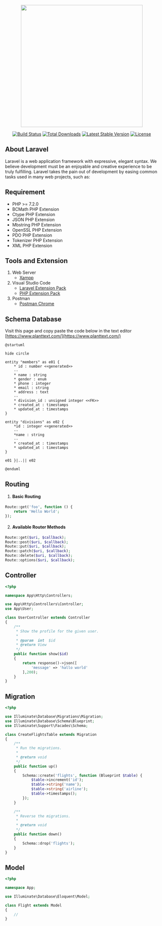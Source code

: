 <p align="center"><img src="https://res.cloudinary.com/dtfbvvkyp/image/upload/v1566331377/laravel-logolockup-cmyk-red.svg" width="400"></p>

<p align="center">
<a href="https://travis-ci.org/laravel/framework"><img src="https://travis-ci.org/laravel/framework.svg" alt="Build Status"></a>
<a href="https://packagist.org/packages/laravel/framework"><img src="https://poser.pugx.org/laravel/framework/d/total.svg" alt="Total Downloads"></a>
<a href="https://packagist.org/packages/laravel/framework"><img src="https://poser.pugx.org/laravel/framework/v/stable.svg" alt="Latest Stable Version"></a>
<a href="https://packagist.org/packages/laravel/framework"><img src="https://poser.pugx.org/laravel/framework/license.svg" alt="License"></a>
</p>

## About Laravel

Laravel is a web application framework with expressive, elegant syntax. We believe development must be an enjoyable and creative experience to be truly fulfilling. Laravel takes the pain out of development by easing common tasks used in many web projects, such as:

## Requirement
-   PHP >= 7.2.0
-   BCMath PHP Extension
-   Ctype PHP Extension
-   JSON PHP Extension
-   Mbstring PHP Extension
-   OpenSSL PHP Extension
-   PDO PHP Extension
-   Tokenizer PHP Extension
-   XML PHP Extension

## Tools and Extension
 1. Web Server
	 - [Xampp](https://www.apachefriends.org/index.html)
 2. Visual Studio Code
	 - [Laravel Extension Pack](https://marketplace.visualstudio.com/items?itemName=onecentlin.laravel-extension-pack)
	 - [PHP Extension Pack](https://marketplace.visualstudio.com/items?itemName=felixfbecker.php-pack)
 3. Postman
	 - [Postman Chrome](https://chrome.google.com/webstore/detail/postman/fhbjgbiflinjbdggehcddcbncdddomop?hl=id)

## Schema Database
  
Visit this page and copy paste the code below in the text editor
[https://www.planttext.com/](https://www.planttext.com/)
```
@startuml

hide circle

entity "members" as e01 {
    * id : number <<generated>>
    --
    * name : string
    * gender : enum
    * phone : integer
    * email : string
    * address : text
    --
    * division_id : unsigned integer <<FK>>
    * created_at : timestamps 
    * updated_at : timestamps
}

entity "divisions" as e02 {
    *id : integer <<generated>>
    --
    *name : string 
    -- 
    * created_at : timestamps 
    * updated_at : timestamps
}

e01 }|..|| e02

@enduml
```

## Routing
 1. #### Basic Routing
```php
Route::get('foo', function () {
    return 'Hello World';
});
```
 2. #### Available Router Methods
```php
Route::get($uri, $callback);
Route::post($uri, $callback);
Route::put($uri, $callback);
Route::patch($uri, $callback);
Route::delete($uri, $callback);
Route::options($uri, $callback);
```
## Controller
```php
<?php

namespace App\Http\Controllers;

use App\Http\Controllers\Controller;
use App\User;

class UserController extends Controller
{
    /**
     * Show the profile for the given user.
     *
     * @param  int  $id
     * @return View
     */
    public function show($id)
    {
        return response()->json([
	        'message' => 'hallo world'
        ],200);
    }
}
```
## Migration
```php
<?php

use Illuminate\Database\Migrations\Migration;
use Illuminate\Database\Schema\Blueprint;
use Illuminate\Support\Facades\Schema;

class CreateFlightsTable extends Migration
{
    /**
     * Run the migrations.
     *
     * @return void
     */
    public function up()
    {
        Schema::create('flights', function (Blueprint $table) {
            $table->increment('id');
            $table->string('name');
            $table->string('airline');
            $table->timestamps();
        });
    }

    /**
     * Reverse the migrations.
     *
     * @return void
     */
    public function down()
    {
        Schema::drop('flights');
    }
}
```
## Model
```php
<?php

namespace App;

use Illuminate\Database\Eloquent\Model;

class Flight extends Model
{
    //
}
```
